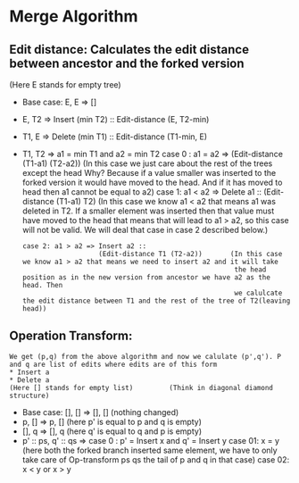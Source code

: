 # Merge Algorithm

## Edit distance: Calculates the edit distance between ancestor and the forked version 
(Here E stands for empty tree)
- Base case: E, E => []
- E, T2 => Insert (min T2) :: Edit-distance (E, T2-min)
- T1, E => Delete (min T1) :: Edit-distance (T1-min, E) 
- T1, T2 => 
      a1 = min T1 and a2 = min T2
      case 0 : a1 = a2 => (Edit-distance (T1-a1) (T2-a2)) (In this case we just care about the rest of the trees except the head
                                                           Why? Because if a value smaller was inserted to the forked version it
                                                           would have moved to the head. And if it has moved to head then a1 cannot
                                                           be equal to a2)
      case 1: a1 < a2 => Delete a1 :: 
                         (Edit-distance (T1-a1) T2)       (In this case we know a1 < a2 that means a1 was deleted in T2. If a smaller
                                                           element was inserted then that value must have moved to the head that means 
                                                           that will lead to a1 > a2, so this case will not be valid. We will deal that
                                                           case in case 2 described below.)
                                                           
      case 2: a1 > a2 => Insert a2 ::
                         (Edit-distance T1 (T2-a2))       (In this case we know a1 > a2 that means we need to insert a2 and it will take 
                                                           the head position as in the new version from ancestor we have a2 as the head. Then 
                                                           we calulcate the edit distance between T1 and the rest of the tree of T2(leaving head))
                                                           
 ## Operation Transform: 
    We get (p,q) from the above algorithm and now we calulate (p',q'). P and q are list of edits where edits are of this form
    * Insert a
    * Delete a
    (Here [] stands for empty list)         (Think in diagonal diamond structure)
- Base case: [], [] => [], []               (nothing changed)
- p, [] => p, []                            (here p' is equal to p and q is empty)
- [], q => [], q                            (here q' is equal to q and p is empty)
- p' :: ps, q' :: qs => 
  case 0 : p' = Insert x and q' = Insert y
           case 01: x = y                   (here both the forked branch inserted same element, we have to only take care of 
           Op-transform ps qs                the tail of p and q in that case)
           case 02: x < y or x > y 
                      
      
